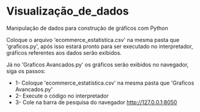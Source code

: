 # Visualização_de_dados
 Manipulação de dados para construção de gráficos com Python

Coloque o arquivo 'ecommerce_estatistica.csv' na mesma pasta que 'graficos.py', após isso estará pronto para ser executado no interpretador, gráficos referentes aos dados serão exibidos. 

Já no 'Graficos Avancados.py' os gráficos serão exibidos no navegador, siga os passos:
* 1- Coloque 'ecommerce_estatistica.csv' na mesma pasta que 'Graficos Avancados.py'
* 2- Execute o código no interpretador
* 3- Cole na barra de pesquisa do navegador http://127.0.0.1:8050
